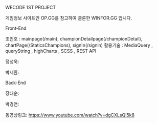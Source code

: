 
WECODE 1ST PROJECT

게임정보 사이트인 OP.GG를 참고하여 클론한 WINFOR.GG 입니다.

Front-End 

조인호 : mainpage(/main), championDetailpage(/championDetail), chartPage(/StaticsChampions), signIn(/signin)
활용기술 : MediaQuery , queryString , highCharts , SCSS , REST API

정성욱:

박세환:

Back-End

장태순:

박경연:

동영상링크:
https://www.youtube.com/watch?v=dgCXLsQI5k8
